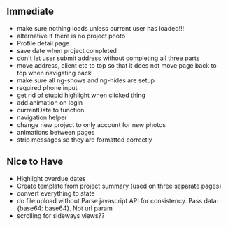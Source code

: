 ## Immediate

- make sure nothing loads unless current user has loaded!!!
- alternative if there is no project photo
- Profile detail page
- save date when project completed
- don't let user submit address without completing all three parts
- move address, client etc to top so that it does not move page back to top when navigating back
- make sure all ng-shows and ng-hides are setup
- required phone input
- get rid of stupid highlight when clicked thing
- add animation on login
- currentDate to function
- navigation helper
- change new project to only account for new photos
- animations between pages
- strip messages so they are formatted correctly

## Nice to Have

- Highlight overdue dates
- Create template from project summary (used on three separate pages)
- convert everything to state
- do file upload without Parse javascript API for consistency. Pass data: {base64: base64}. Not url param
- scrolling for sideways views??
